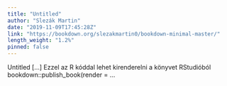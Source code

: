 ```yaml
---
title: "Untitled"
author: "Slezák Martin"
date: "2019-11-09T17:45:28Z"
link: "https://bookdown.org/slezakmartin0/bookdown-minimal-master/"
length_weight: "1.2%"
pinned: false
---
```


Untitled [...] Ezzel az R kóddal lehet kirenderelni a könyvet RStudióból bookdown::publish_book(render = ...
